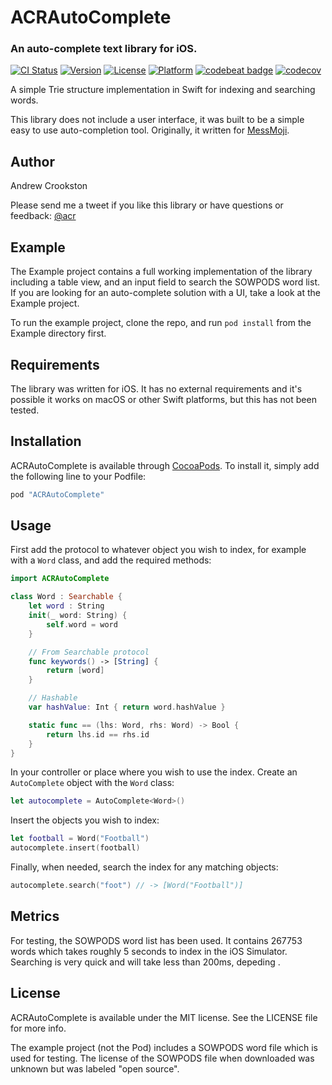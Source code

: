 # ACRAutoComplete

### An auto-complete text library for iOS.

[![CI Status](http://img.shields.io/travis/acrookston/ACRAutoComplete.svg?style=flat)](https://travis-ci.org/acrookston/ACRAutoComplete)
[![Version](https://img.shields.io/cocoapods/v/ACRAutoComplete.svg?style=flat)](http://cocoapods.org/pods/ACRAutoComplete)
[![License](https://img.shields.io/cocoapods/l/ACRAutoComplete.svg?style=flat)](http://cocoapods.org/pods/ACRAutoComplete)
[![Platform](https://img.shields.io/cocoapods/p/ACRAutoComplete.svg?style=flat)](http://cocoapods.org/pods/ACRAutoComplete)
[![codebeat badge](https://codebeat.co/badges/0f4314a5-4d04-4c30-b741-561782b595e9)](https://codebeat.co/projects/github-com-acrookston-acrautocomplete)
[![codecov](https://codecov.io/gh/acrookston/ACRAutoComplete/branch/master/graph/badge.svg)](https://codecov.io/gh/acrookston/ACRAutoComplete)

A simple Trie structure implementation in Swift for indexing and searching words.

This library does not include a user interface, it was built to be a simple easy to use auto-completion tool. Originally, it written for [MessMoji](http://messmoji.com).


## Author

Andrew Crookston

Please send me a tweet if you like this library or have questions or feedback: [@acr](https://twitter.com/acr)


## Example

The Example project contains a full working implementation of the library including a table view, and an input field to search the SOWPODS word list. If you are looking for an auto-complete solution with a UI, take a look at the Example project.

To run the example project, clone the repo, and run `pod install` from the Example directory first.


## Requirements

The library was written for iOS. It has no external requirements and it's possible it works on macOS or other Swift platforms, but this has not been tested.


## Installation

ACRAutoComplete is available through [CocoaPods](https://cocoapods.org). To install it, simply add the following line to your Podfile:

```ruby
pod "ACRAutoComplete"
```

## Usage

First add the protocol to whatever object you wish to index, for example with a `Word` class, and add the required methods:

```swift
import ACRAutoComplete

class Word : Searchable {
    let word : String
    init(_ word: String) {
        self.word = word
    }

    // From Searchable protocol
    func keywords() -> [String] {
        return [word]
    }

    // Hashable
    var hashValue: Int { return word.hashValue }

    static func == (lhs: Word, rhs: Word) -> Bool {
        return lhs.id == rhs.id
    }
}
```

In your controller or place where you wish to use the index. Create an `AutoComplete` object with the `Word` class:
```swift
let autocomplete = AutoComplete<Word>()
```

Insert the objects you wish to index:
```swift
let football = Word("Football")
autocomplete.insert(football)
```

Finally, when needed, search the index for any matching objects:
```swift
autocomplete.search("foot") // -> [Word("Football")]
```

## Metrics

For testing, the SOWPODS word list has been used. It contains 267753 words which takes roughly 5 seconds to index in the iOS Simulator. Searching is very quick and will take less than 200ms, depeding .

## License

ACRAutoComplete is available under the MIT license. See the LICENSE file for more info.

The example project (not the Pod) includes a SOWPODS word file which is used for testing. The license of the SOWPODS file when downloaded was unknown but was labeled "open source".
